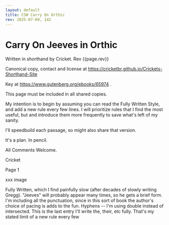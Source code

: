```yaml
---
layout: default
title: CSW Carry On Orthic
rev: 2025-07-09, 142
---
```

# Carry On Jeeves in Orthic

Written in shorthand by Cricket. Rev {{page.rev}}

Canonical copy, contact and license at <https://cricketbr.github.io/Crickets-Shorthand-Site>

Key at https://www.gutenberg.org/ebooks/65974 .

This page must be included in all shared copies.

My intention is to begin by assuming you can read the Fully Written Style, and add a new rule every few lines. I will prioritize rules that I find the most useful, but and introduce them more frequently to save what's left of my sanity.

I'll speedbuild each passage, so might also share that version.

It's a plan. In pencil.

All Comments Welcome.

Cricket

Page 1

xxx image

Fully Written, which I find painfully slow (after decades of slowly writing Gregg). "Jeeves" will probably appear many times, so he gets a brief form. I'm including all the punctuation, since in this sort of book the author's choice of pacing is adds to the fun. Hyphens -- I'm using double instead of intersected. This is the last entry I'll write the, their, etc fully. That's my stated limit of a new rule every few 


